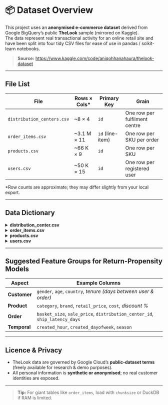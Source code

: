 # 📦 Dataset Overview

This project uses an **anonymised e-commerce dataset** derived from Google BigQuery’s public **TheLook** sample (mirrored on Kaggle).  
The data represent real transactional activity for an online retail site and have been split into four tidy CSV files for ease of use in pandas / scikit-learn notebooks.

> **Source:** <https://www.kaggle.com/code/aniqohhanahaura/thelook-dataset>

---

## File List

| File | Rows × Cols\* | Primary Key | Grain |
|------|---------------|-------------|-------|
| `distribution_centers.csv` | ~8 × 4 | `id` | One row per fulfilment centre |
| `order_items.csv`         | ~3.1 M × 11 | `id` (line-item) | One row per SKU per order |
| `products.csv`            | ~66 K × 9 | `id` | One row per SKU |
| `users.csv`               | ~50 K × 15 | `id` | One row per registered user |

\*Row counts are approximate; they may differ slightly from your local export.

---

## Data Dictionary

<details>
<summary><strong>distribution_center.csv</strong></summary>

| Column | Type | Description |
|--------|------|-------------|
| `id` | INTEGER | Surrogate key for each DC (joins to `products.distribution_center_id` & `order_items.distribution_center_id`) |
| `name` | STRING | City + state of the warehouse (e.g. “Memphis TN”) |
| `latitude` / `longitude` | FLOAT | Geo-coordinates of the DC; useful for distance calculations |
</details>

<details>
<summary><strong>order_items.csv</strong></summary>

| Column | Type | Description |
|--------|------|-------------|
| `id` | INTEGER | Unique line-item ID |
| `order_id` | INTEGER | Parent order (one order can have many items) |
| `user_id` | INTEGER | Customer who placed the order (links to `users.id`) |
| `product_id` | INTEGER | SKU purchased (links to `products.id`) |
| `inventory_item_id` | INTEGER | Internal stock-keeping key |
| `status` | STRING | Fulfilling state: `Shipped`, `Cancelled`, … |
| `created_at` | TIMESTAMP | When the item was placed in the cart / paid |
| `shipped_at`, `delivered_at`, `returned_at` | TIMESTAMP | Logistics life-cycle stamps (null if not yet occurred) |
| `sale_price` | FLOAT | Price paid after discount |
</details>

<details>
<summary><strong>products.csv</strong></summary>

| Column | Type | Description |
|--------|------|-------------|
| `id` | INTEGER | SKU identifier |
| `cost` | FLOAT | Unit cost to retailer |
| `category` | STRING | High-level category (e.g. *Swim*, *Tops*) |
| `name` | STRING | Full merchandise name |
| `brand` | STRING | Brand / label |
| `retail_price` | FLOAT | MSRP before discount |
| `department` | STRING | Men / Women / Kids etc. |
| `sku` | STRING | Hash-style merch code |
| `distribution_center_id` | INTEGER | Default warehouse fulfilling this SKU |
</details>

<details>
<summary><strong>users.csv</strong></summary>

| Column | Type | Description |
|--------|------|-------------|
| `id` | INTEGER | Customer ID |
| `first_name`, `last_name`, `email` | STRING | PII fields (hash-like but useful for demos) |
| `age` | INTEGER | Age at account creation |
| `gender` | STRING | `M`, `F`, or `NULL` |
| `state`, `street_address`, `postal_code`, `city`, `country` | STRING | Shipping location |
| `latitude`, `longitude` | FLOAT | Geo-coordinates of primary address |
| `traffic_source` | STRING | Acquisition channel (SEO, Facebook, …) |
| `created_at` | TIMESTAMP | Account registration date |
</details>

---

## Suggested Feature Groups for Return-Propensity Models

| Aspect | Example Columns |
|--------|-----------------|
| **Customer** | `gender`, `age`, `country`, *tenure (days between user & order)* |
| **Product**  | `category`, `brand`, `retail_price`, `cost`, *discount %* |
| **Order**    | `basket_size`, `sale_price`, `distribution_center_id`, `ship_latency_days` |
| **Temporal** | `created_hour`, `created_dayofweek`, `season` |

---

## Licence & Privacy

- TheLook data are governed by Google Cloud’s **public-dataset terms** (freely available for research & demo purposes).  
- All personal information is **synthetic or anonymised**; no real customer identities are exposed.

---

> **Tip:** For giant tables like `order_items`, load with `chunksize` or DuckDB if RAM is limited.